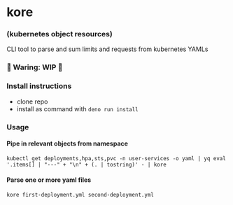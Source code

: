 # kore

### (kubernetes object resources)

CLI tool to parse and sum limits and requests from kubernetes YAMLs

### 🚧 Waring: WIP 🚧

### Install instructions

- clone repo
- install as command with `deno run install`

### Usage

#### Pipe in relevant objects from namespace
```
kubectl get deployments,hpa,sts,pvc -n user-services -o yaml | yq eval '.items[] | "---" + "\n" + (. | tostring)' - | kore

```

#### Parse one or more yaml files
```
kore first-deployment.yml second-deployment.yml
```
